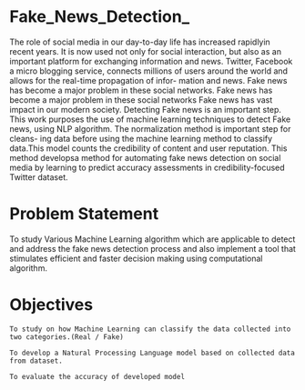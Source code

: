 # Fake_News_Detection_
The role of social media in our day-to-day life has increased rapidlyin recent years. It is now
used not only for social interaction, but also as an important platform for exchanging
information and news. Twitter, Facebook a micro blogging service, connects millions of users
around the world and allows for the real-time propagation of infor- mation and news. Fake
news has become a major problem in these social networks. Fake news has become a major
problem in these social networks Fake news has vast impact in our modern society. Detecting
Fake news is an important step. This work purposes the use of machine learning techniques
to detect Fake news, using NLP algorithm. The normalization method is important step for
cleans- ing data before using the machine learning method to classify data.This model counts
the credibility of content and user reputation. This method developsa method for
automating fake news detection on social media by learning to predict accuracy assessments
in credibility-focused Twitter dataset.


# Problem Statement

To study Various Machine Learning algorithm which are applicable to detect and address the  fake news detection process and also implement a tool that stimulates efficient and faster decision making using computational algorithm.

# Objectives

    To study on how Machine Learning can classify the data collected into two categories.(Real / Fake)
 
    To develop a Natural Processing Language model based on collected data from dataset.  

    To evaluate the accuracy of developed model



